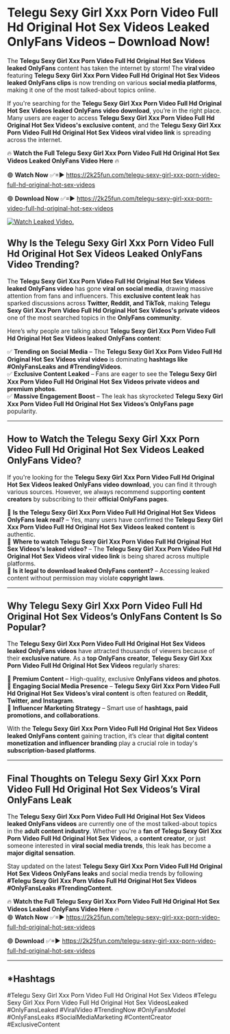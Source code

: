 # Telegu Sexy Girl Xxx Porn Video Full Hd Original Hot Sex Videos Leaked OnlyFans Videos – Download Now!

The **Telegu Sexy Girl Xxx Porn Video Full Hd Original Hot Sex Videos leaked OnlyFans** content has taken the internet by storm! The **viral video** featuring **Telegu Sexy Girl Xxx Porn Video Full Hd Original Hot Sex Videos leaked OnlyFans clips** is now trending on various **social media platforms**, making it one of the most talked-about topics online.  

If you're searching for the **Telegu Sexy Girl Xxx Porn Video Full Hd Original Hot Sex Videos leaked OnlyFans video download**, you’re in the right place. Many users are eager to access **Telegu Sexy Girl Xxx Porn Video Full Hd Original Hot Sex Videos's exclusive content**, and the **Telegu Sexy Girl Xxx Porn Video Full Hd Original Hot Sex Videos viral video link** is spreading across the internet.  

🔥 **Watch the Full Telegu Sexy Girl Xxx Porn Video Full Hd Original Hot Sex Videos Leaked OnlyFans Video Here** 🔥  

🟢 **Watch Now** ✅=► https://2k25fun.com/telegu-sexy-girl-xxx-porn-video-full-hd-original-hot-sex-videos

🟢 **Download Now** ✅=► https://2k25fun.com/telegu-sexy-girl-xxx-porn-video-full-hd-original-hot-sex-videos

[![Watch Leaked Video.](https://miro.medium.com/v2/resize:fit:828/format:webp/1*cilzJN44JGOrTw9NJCrNHA.gif "Watch Leaked Video")](https://2k25fun.com/telegu-sexy-girl-xxx-porn-video-full-hd-original-hot-sex-videos)

## **Why Is the Telegu Sexy Girl Xxx Porn Video Full Hd Original Hot Sex Videos Leaked OnlyFans Video Trending?**  

The **Telegu Sexy Girl Xxx Porn Video Full Hd Original Hot Sex Videos leaked OnlyFans video** has gone **viral on social media**, drawing massive attention from fans and influencers. This **exclusive content leak** has sparked discussions across **Twitter, Reddit, and TikTok**, making **Telegu Sexy Girl Xxx Porn Video Full Hd Original Hot Sex Videos's private videos** one of the most searched topics in the **OnlyFans community**.  

Here’s why people are talking about **Telegu Sexy Girl Xxx Porn Video Full Hd Original Hot Sex Videos leaked OnlyFans content**:  

✅ **Trending on Social Media** – The **Telegu Sexy Girl Xxx Porn Video Full Hd Original Hot Sex Videos viral video** is dominating **hashtags like #OnlyFansLeaks and #TrendingVideos**.  
✅ **Exclusive Content Leaked** – Fans are eager to see the **Telegu Sexy Girl Xxx Porn Video Full Hd Original Hot Sex Videos private videos and premium photos**.  
✅ **Massive Engagement Boost** – The leak has skyrocketed **Telegu Sexy Girl Xxx Porn Video Full Hd Original Hot Sex Videos’s OnlyFans page** popularity.  

---

## **How to Watch the Telegu Sexy Girl Xxx Porn Video Full Hd Original Hot Sex Videos Leaked OnlyFans Video?**  

If you're looking for the **Telegu Sexy Girl Xxx Porn Video Full Hd Original Hot Sex Videos leaked OnlyFans video download**, you can find it through various sources. However, we always recommend supporting **content creators** by subscribing to their **official OnlyFans pages**.  

🔹 **Is the Telegu Sexy Girl Xxx Porn Video Full Hd Original Hot Sex Videos OnlyFans leak real?** – Yes, many users have confirmed the **Telegu Sexy Girl Xxx Porn Video Full Hd Original Hot Sex Videos leaked content** is authentic.  
🔹 **Where to watch Telegu Sexy Girl Xxx Porn Video Full Hd Original Hot Sex Videos's leaked video?** – The **Telegu Sexy Girl Xxx Porn Video Full Hd Original Hot Sex Videos viral video link** is being shared across multiple platforms.  
🔹 **Is it legal to download leaked OnlyFans content?** – Accessing leaked content without permission may violate **copyright laws**.  

---

## **Why Telegu Sexy Girl Xxx Porn Video Full Hd Original Hot Sex Videos’s OnlyFans Content Is So Popular?**  

The **Telegu Sexy Girl Xxx Porn Video Full Hd Original Hot Sex Videos leaked OnlyFans videos** have attracted thousands of viewers because of their **exclusive nature**. As a **top OnlyFans creator**, **Telegu Sexy Girl Xxx Porn Video Full Hd Original Hot Sex Videos** regularly shares:  

📌 **Premium Content** – High-quality, exclusive **OnlyFans videos and photos**.  
📌 **Engaging Social Media Presence** – **Telegu Sexy Girl Xxx Porn Video Full Hd Original Hot Sex Videos’s viral content** is often featured on **Reddit, Twitter, and Instagram**.  
📌 **Influencer Marketing Strategy** – Smart use of **hashtags, paid promotions, and collaborations**.  

With the **Telegu Sexy Girl Xxx Porn Video Full Hd Original Hot Sex Videos leaked OnlyFans content** gaining traction, it’s clear that **digital content monetization and influencer branding** play a crucial role in today's **subscription-based platforms**.  

---

## **Final Thoughts on Telegu Sexy Girl Xxx Porn Video Full Hd Original Hot Sex Videos’s Viral OnlyFans Leak**  

The **Telegu Sexy Girl Xxx Porn Video Full Hd Original Hot Sex Videos leaked OnlyFans videos** are currently one of the most talked-about topics in the **adult content industry**. Whether you're a **fan of Telegu Sexy Girl Xxx Porn Video Full Hd Original Hot Sex Videos**, a **content creator**, or just someone interested in **viral social media trends**, this leak has become a **major digital sensation**.  

Stay updated on the latest **Telegu Sexy Girl Xxx Porn Video Full Hd Original Hot Sex Videos OnlyFans leaks** and social media trends by following **#Telegu Sexy Girl Xxx Porn Video Full Hd Original Hot Sex Videos #OnlyFansLeaks #TrendingContent**.  

🔥 **Watch the Full Telegu Sexy Girl Xxx Porn Video Full Hd Original Hot Sex Videos Leaked OnlyFans Video Here** 🔥  
🟢 **Watch Now** ✅=► https://2k25fun.com/telegu-sexy-girl-xxx-porn-video-full-hd-original-hot-sex-videos

🟢 **Download** ✅=► https://2k25fun.com/telegu-sexy-girl-xxx-porn-video-full-hd-original-hot-sex-videos

---

## *Hashtags
#Telegu Sexy Girl Xxx Porn Video Full Hd Original Hot Sex Videos #Telegu Sexy Girl Xxx Porn Video Full Hd Original Hot Sex VideosLeaked #OnlyFansLeaked #ViralVideo #TrendingNow #OnlyFansModel #OnlyFansLeaks #SocialMediaMarketing #ContentCreator #ExclusiveContent  